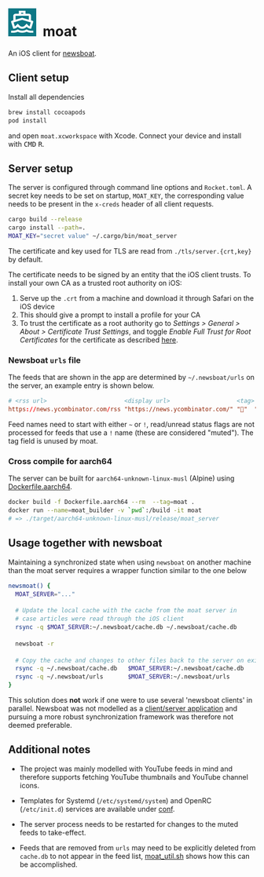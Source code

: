<h1>
  <img src="./moat/Assets.xcassets/AppIcon.appiconset/57.png">&nbsp;&nbsp;moat
</h1>

An iOS client for [newsboat](https://github.com/newsboat/newsboat).

## Client setup
Install all dependencies
```bash
brew install cocoapods
pod install
```
and open `moat.xcworkspace` with Xcode. Connect your device and install with
<kbd>CMD</kbd> <kbd>R</kbd>.

## Server setup
The server is configured through command line options and `Rocket.toml`.
A secret key needs to be set on startup, `MOAT_KEY`, the corresponding value
needs to be present in the `x-creds` header of all client requests.
```bash
cargo build --release
cargo install --path=.
MOAT_KEY="secret value" ~/.cargo/bin/moat_server
```
The certificate and key used for TLS are read from `./tls/server.{crt,key}` by
default.

The certificate needs to be signed by an entity that the iOS client trusts.
To install your own CA as a trusted root authority on iOS:

1. Serve up the `.crt` from a machine and download it through Safari on the iOS
   device
2. This should give a prompt to install a profile for your CA
3. To trust the certificate as a root authority go to *Settings > General >
   About > Certificate Trust Settings*, and toggle *Enable Full Trust for Root
   Certificates* for the certificate as described
   [here](https://apple.stackexchange.com/a/371757/290763).

### Newsboat `urls` file
The feeds that are shown in the app are determined by `~/.newsboat/urls` on
the server, an example entry is shown below.
```conf
# <rss url>                      <display url>                   <tag> <name>
https://news.ycombinator.com/rss "https://news.ycombinator.com/" "🔖"  "~Hacker News"
```
Feed names need to start with either `~` or `!`, read/unread status flags
are not processed for feeds that use a `!` name (these are considered "muted").
The tag field is unused by moat.

### Cross compile for aarch64
The server can be built for `aarch64-unknown-linux-musl` (Alpine) using
[Dockerfile.aarch64](/Dockerfile.aarch64).
```bash
docker build -f Dockerfile.aarch64 --rm  --tag=moat .
docker run --name=moat_builder -v `pwd`:/build -it moat
# => ./target/aarch64-unknown-linux-musl/release/moat_server
```

## Usage together with newsboat
Maintaining a synchronized state when using `newsboat` on another machine than
the moat server requires a wrapper function similar to the one below
```bash
newsmoat() {
  MOAT_SERVER="..."

  # Update the local cache with the cache from the moat server in
  # case articles were read through the iOS client
  rsync -q $MOAT_SERVER:~/.newsboat/cache.db ~/.newsboat/cache.db

  newsboat -r

  # Copy the cache and changes to other files back to the server on exit
  rsync -q ~/.newsboat/cache.db   $MOAT_SERVER:~/.newsboat/cache.db
  rsync -q ~/.newsboat/urls       $MOAT_SERVER:~/.newsboat/urls
}
```
This solution does **not** work if one were to use several 'newsboat clients'
in parallel. Newsboat was not modelled as a [client/server
application](https://github.com/newsboat/newsboat/issues/471) and pursuing a
more robust synchronization framework was therefore not deemed preferable.

## Additional notes
* The project was mainly modelled with YouTube feeds in mind and therefore
  supports fetching YouTube thumbnails and YouTube channel icons.

* Templates for Systemd (`/etc/systemd/system`) and OpenRC (`/etc/init.d`)
  services are available under [conf](/conf).

* The server process needs to be restarted for changes to the muted feeds to
  take-effect.

* Feeds that are removed from `urls` may need to be explicitly deleted from
  `cache.db` to not appear in the feed list,
  [moat_util.sh](/scripts/moat_util.sh) shows how this can be accomplished.


